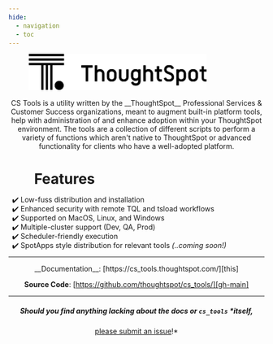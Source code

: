 ```yaml
---
hide:
  - navigation
  - toc
---
```


<style>
  /* Hide the Edit on Github button */
  .md-content__button { display: none; }
  /* Skinny down and center the page */
  .md-content { max-width: 75%; margin: auto; }
  /* Indent Features list, replace bullet point with check mark */
  #features { margin-bottom: 0; margin-left: 10%; }
  .md-typeset ul { margin-left: 10%; }
  ::marker { content: "✔️ "; }
</style>

<figure><img src="assets/logo_black.svg" width="350"/></figure>

<center>
CS Tools is a utility written by the __ThoughtSpot__ Professional Services & Customer
Success organizations, meant to augment built-in platform tools, help with
administration of and enhance adoption within your ThoughtSpot environment. The tools
are a collection of different scripts to perform a variety of functions which aren't
native to ThoughtSpot or advanced functionality for clients who have a well-adopted
platform.
</center>

# Features

- Low-fuss distribution and installation
- Enhanced security with remote TQL and tsload workflows
- Supported on MacOS, Linux, and Windows
- Multiple-cluster support (Dev, QA, Prod)
- Scheduler-friendly execution
- SpotApps style distribution for relevant tools *(..coming soon!)*

---

<center>
__Documentation__: [https://cs_tools.thoughtspot.com/][this]

__Source Code__: [https://github.com/thoughtspot/cs_tools/][gh-main]

---

##### *Should you find anything lacking about the docs or* `cs_tools` *itself,
<a href="https://github.com/thoughtspot/cs_tools/issues/new" target="_blank">please submit an issue</a>!*
</center>


[this]: https://cs_tools.thoughtspot.com/
[gh-main]: https://github.com/thoughtspot/cs_tools/
